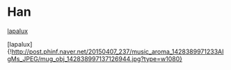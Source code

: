 # Han
[lapalux](https://youtu.be/ttypt-qo4qU)

[lapalux]  {!http://post.phinf.naver.net/20150407_237/music_aroma_1428389971233AIgMs_JPEG/mug_obj_142838997137126944.jpg?type=w1080}
